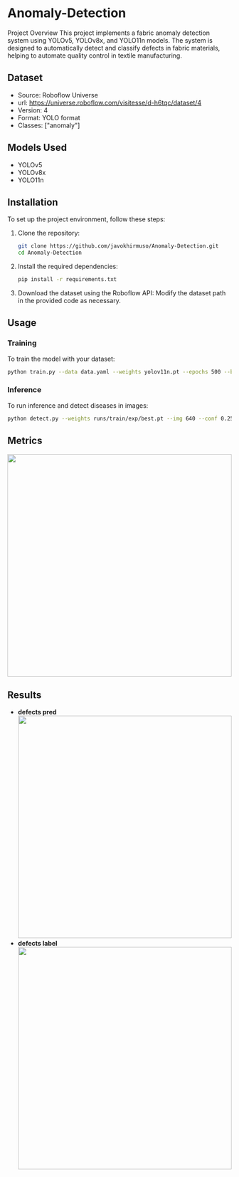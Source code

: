# Anomaly-Detection
Project Overview
This project implements a fabric anomaly detection system using YOLOv5, YOLOv8x, and YOLO11n models. The system is designed to automatically detect and classify defects in fabric materials, helping to automate quality control in textile manufacturing.

## Dataset

- Source: Roboflow Universe
- url: https://universe.roboflow.com/visitesse/d-h6tqc/dataset/4
- Version: 4
- Format: YOLO format
- Classes: ["anomaly"]

## Models Used

- YOLOv5
- YOLOv8x
- YOLO11n

## Installation

To set up the project environment, follow these steps:

1. Clone the repository:

   ```bash
   git clone https://github.com/javokhirmuso/Anomaly-Detection.git
   cd Anomaly-Detection
   ```

2. Install the required dependencies:

   ```bash
   pip install -r requirements.txt
   ```
3. Download the dataset using the Roboflow API:
   Modify the dataset path in the provided code as necessary.

## Usage

### Training

To train the model with your dataset:

```bash
python train.py --data data.yaml --weights yolov11n.pt --epochs 500 --batch 64 --img 640
```

### Inference

To run inference and detect diseases in images:

```bash
python detect.py --weights runs/train/exp/best.pt --img 640 --conf 0.25 --source data/images/
```

## Metrics

  <img src="results/results.png" height="500px" width="100%"
        style="object-fit:contain"
    />

## Results

- **defects pred**
  <img src="results/val_batch0_pred.jpg" height="500px" width="100%"
        style="object-fit:contain"
    />
- **defects label**
  <img src="results/val_batch0_labels.jpg" height="500px" width="100%"
        style="object-fit:contain"
    />

